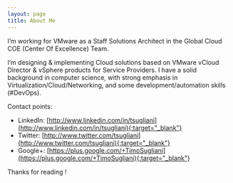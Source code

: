 ```yaml
---
layout: page
title: About Me
---
```



I’m working for VMware as a Staff Solutions Architect in the Global Cloud COE
(Center Of Excellence) Team.

I’m designing & implementing Cloud solutions based on VMware vCloud Director &
vSphere products for Service Providers. I have a solid background in computer
science, with strong emphasis in Virtualization/Cloud/Networking, and some
development/automation skills (#DevOps).

Contact points:

- LinkedIn: [http://www.linkedin.com/in/tsugliani](http://www.linkedin.com/in/tsugliani){:target="_blank"}
- Twitter: [http://www.twitter.com/tsugliani](http://www.twitter.com/tsugliani){:target="_blank"}
- Google+: [https://plus.google.com/+TimoSugliani](https://plus.google.com/+TimoSugliani){:target="_blank"}

Thanks for reading !
